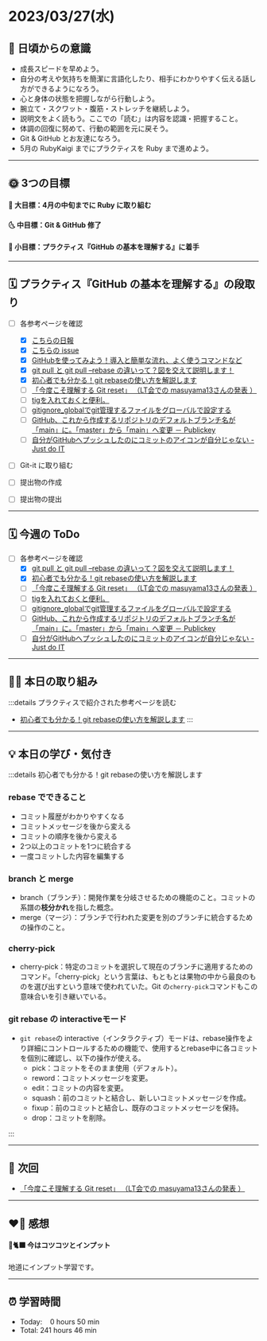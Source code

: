 # 2023/03/27(水)
## 🕺 日頃からの意識
- 成長スピードを早めよう。
- 自分の考えや気持ちを簡潔に言語化したり、相手にわかりやすく伝える話し方ができるようになろう。
- 心と身体の状態を把握しながら行動しよう。
- 腕立て・スクワット・腹筋・ストレッチを継続しよう。
- 説明文をよく読もう。ここでの「読む」は内容を認識・把握すること。
- 体調の回復に努めて、行動の範囲を元に戻そう。
- Git & GitHub とお友達になろう。
- 5月の RubyKaigi までにプラクティスを Ruby まで進めよう。

---


## 🌞 3つの目標
#### 🌝 大目標：4月の中旬までに Ruby に取り組む
#### 🌜 中目標：Git & GitHub 修了
#### 🌚 小目標：プラクティス『GitHub の基本を理解する』に着手

---


## 🗓️ プラクティス『GitHub の基本を理解する』の段取り
- [ ] 各参考ページを確認
  - [x] [こちらの日報](https://bootcamp.fjord.jp/reports/24447#comment_48036)
  - [x] [こちらの issue](https://github.com/jlord/patchwork/issues/27932)
  - [x] [GitHubを使ってみよう！導入と簡単な流れ、よく使うコマンドなど](https://wp.yat-net.com/?p=3874)
  - [x] [git pull と git pull –rebase の違いって？図を交えて説明します！](https://kray.jp/blog/git-pull-rebase/)
  - [x] [初心者でも分かる！git rebaseの使い方を解説します](https://liginc.co.jp/web/tool/79390)
  - [ ] [「今度こそ理解する Git reset」 （LT会での masuyama13さんの発表 ）](https://speakerdeck.com/masuyama13/git-reset-200822)
  - [ ] [tigを入れておくと便利。](https://qiita.com/suino/items/b0dae7e00bd7165f79ea)
  - [ ] [gitignore_globalでgit管理するファイルをグローバルで設定する](https://qiita.com/miyarappo/items/66d6212d312a68fa3b99)
  - [ ] [GitHub、これから作成するリポジトリのデフォルトブランチ名が「main」に。「master」から「main」へ変更 － Publickey](https://www.publickey1.jp/blog/20/githubmainmastermain.html)
  - [ ] [自分がGitHubへプッシュしたのにコミットのアイコンが自分じゃない - Just do IT](https://k-koh.hatenablog.com/entry/2020/02/01/160119)
- [ ] Git-it に取り組む
- [ ] 提出物の作成
- [ ] 提出物の提出


---


## 🗓️ 今週の ToDo
- [ ] 各参考ページを確認
  - [x] [git pull と git pull –rebase の違いって？図を交えて説明します！](https://kray.jp/blog/git-pull-rebase/)
  - [x] [初心者でも分かる！git rebaseの使い方を解説します](https://liginc.co.jp/web/tool/79390)
  - [ ] [「今度こそ理解する Git reset」 （LT会での masuyama13さんの発表 ）](https://speakerdeck.com/masuyama13/git-reset-200822)
  - [ ] [tigを入れておくと便利。](https://qiita.com/suino/items/b0dae7e00bd7165f79ea)
  - [ ] [gitignore_globalでgit管理するファイルをグローバルで設定する](https://qiita.com/miyarappo/items/66d6212d312a68fa3b99)
  - [ ] [GitHub、これから作成するリポジトリのデフォルトブランチ名が「main」に。「master」から「main」へ変更 － Publickey](https://www.publickey1.jp/blog/20/githubmainmastermain.html)
  - [ ] [自分がGitHubへプッシュしたのにコミットのアイコンが自分じゃない - Just do IT](https://k-koh.hatenablog.com/entry/2020/02/01/160119)

---


## ✍🏻 本日の取り組み
:::details プラクティスで紹介された参考ページを読む
- [初心者でも分かる！git rebaseの使い方を解説します](https://liginc.co.jp/web/tool/79390)
:::

---


## 💡 本日の学び・気付き
:::details 初心者でも分かる！git rebaseの使い方を解説します

### rebase でできること
- コミット履歴がわかりやすくなる
- コミットメッセージを後から変える
- コミットの順序を後から変える
- 2つ以上のコミットを1つに統合する
- 一度コミットした内容を編集する

### branch と merge
- branch（ブランチ）：開発作業を分岐させるための機能のこと。コミットの系譜の**枝分かれ**を指した概念。
- merge（マージ）：ブランチで行われた変更を別のブランチに統合するための操作のこと。

### cherry-pick
- cherry-pick：特定のコミットを選択して現在のブランチに適用するためのコマンド。「cherry-pick」という言葉は、もともとは果物の中から最良のものを選び出すという意味で使われていた。Git の`cherry-pick`コマンドもこの意味合いを引き継いでいる。

### git rebase の interactiveモード
- `git rebase`の interactive（インタラクティブ）モードは、rebase操作をより詳細にコントロールするための機能で、使用するとrebase中に各コミットを個別に確認し、以下の操作が使える。
  - pick：コミットをそのまま使用（デフォルト）。
  - reword：コミットメッセージを変更。
  - edit：コミットの内容を変更。
  - squash：前のコミットと結合し、新しいコミットメッセージを作成。
  - fixup：前のコミットと結合し、既存のコミットメッセージを保持。
  - drop：コミットを削除。

:::

---


## 📍 次回
  -  [「今度こそ理解する Git reset」 （LT会での masuyama13さんの発表 ）](https://speakerdeck.com/masuyama13/git-reset-200822)


---


## ❤️‍🔥 感想
#### 🐙🐈‍⬛ 今はコツコツとインプット
地道にインプット学習です。

---

## ⏰ 学習時間
- Today:&nbsp;&nbsp;&nbsp; 0 hours 50 min
- Total: 241 hours 46 min

